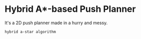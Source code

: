 # Hybrid A*-based Push Planner

It's a 2D push planner made in a hurry and messy.

`hybrid a-star algorithm`
